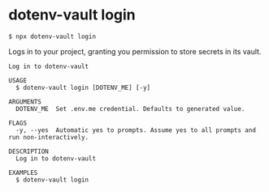 # dotenv-vault login

`$ npx dotenv-vault login`

Logs in to your project, granting you permission to store secrets in its vault.

```
Log in to dotenv-vault

USAGE
  $ dotenv-vault login [DOTENV_ME] [-y]

ARGUMENTS
  DOTENV_ME  Set .env.me credential. Defaults to generated value.

FLAGS
  -y, --yes  Automatic yes to prompts. Assume yes to all prompts and run non-interactively.

DESCRIPTION
  Log in to dotenv-vault

EXAMPLES
  $ dotenv-vault login
```

